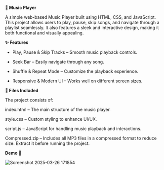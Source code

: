 **🎵 Music Player**

A simple web-based Music Player built using HTML, CSS, and JavaScript. This project allows users to play, pause, skip songs, and navigate through a playlist seamlessly. It also features a sleek and interactive design, making it both functional and visually appealing.



**✨ Features**

- Play, Pause & Skip Tracks – Smooth music playback controls.

- Seek Bar – Easily navigate through any song.

- Shuffle & Repeat Mode – Customize the playback experience.

- Responsive & Modern UI – Works well on different screen sizes.



**📂 Files Included**

The project consists of:

index.html – The main structure of the music player.

style.css – Custom styling to enhance UI/UX.

script.js – JavaScript for handling music playback and interactions.

Compressed.zip – Includes all MP3 files in a compressed format to reduce size. Extract it before running the project.


**Demo 🎥**

![Screenshot 2025-03-26 171854](https://github.com/user-attachments/assets/f1dd65f4-7e49-40e6-9750-dab095e7a148)
